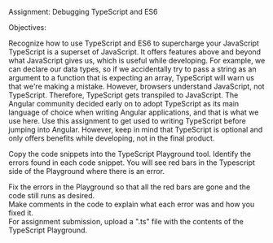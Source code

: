 Assignment: Debugging TypeScript and ES6  

Objectives:  

Recognize how to use TypeScript and ES6 to supercharge your JavaScript   
TypeScript is a superset of JavaScript. It offers features above and beyond what JavaScript gives us, which is useful while developing. For example, we can declare our data types, so if we accidentally try to pass a string as an argument to a function that is expecting an array, TypeScript will warn us that we're making a mistake. However, browsers understand JavaScript, not TypeScript. Therefore, TypeScript gets transpiled to JavaScript. The Angular community decided early on to adopt TypeScript as its main language of choice when writing Angular applications, and that is what we use here. Use this assignment to get used to writing TypeScript before jumping into Angular. However, keep in mind that TypeScript is optional and only offers benefits while developing, not in the final product.  

Copy the code snippets into the TypeScript Playground tool. Identify the errors found in each code snippet. You will see red bars in the Typescript side of the Playground where there is an error.  

Fix the errors in the Playground so that all the red bars are gone and the code still runs as desired.  
Make comments in the code to explain what each error was and how you fixed it.  
For assignment submission, upload a ".ts" file with the contents of the TypeScript Playground.  
